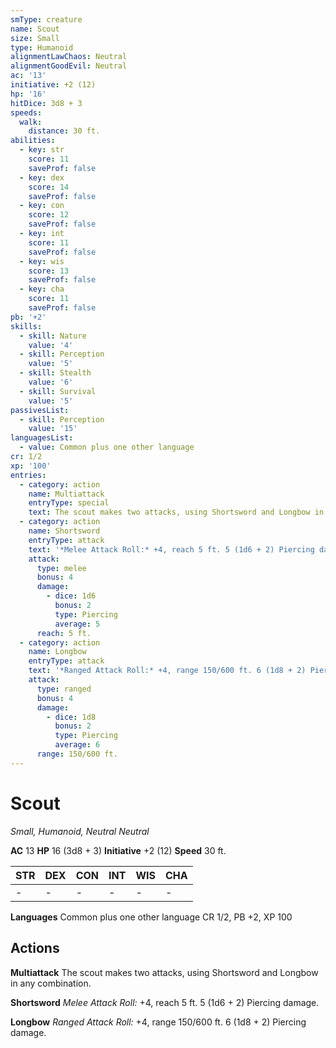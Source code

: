 ```yaml
---
smType: creature
name: Scout
size: Small
type: Humanoid
alignmentLawChaos: Neutral
alignmentGoodEvil: Neutral
ac: '13'
initiative: +2 (12)
hp: '16'
hitDice: 3d8 + 3
speeds:
  walk:
    distance: 30 ft.
abilities:
  - key: str
    score: 11
    saveProf: false
  - key: dex
    score: 14
    saveProf: false
  - key: con
    score: 12
    saveProf: false
  - key: int
    score: 11
    saveProf: false
  - key: wis
    score: 13
    saveProf: false
  - key: cha
    score: 11
    saveProf: false
pb: '+2'
skills:
  - skill: Nature
    value: '4'
  - skill: Perception
    value: '5'
  - skill: Stealth
    value: '6'
  - skill: Survival
    value: '5'
passivesList:
  - skill: Perception
    value: '15'
languagesList:
  - value: Common plus one other language
cr: 1/2
xp: '100'
entries:
  - category: action
    name: Multiattack
    entryType: special
    text: The scout makes two attacks, using Shortsword and Longbow in any combination.
  - category: action
    name: Shortsword
    entryType: attack
    text: '*Melee Attack Roll:* +4, reach 5 ft. 5 (1d6 + 2) Piercing damage.'
    attack:
      type: melee
      bonus: 4
      damage:
        - dice: 1d6
          bonus: 2
          type: Piercing
          average: 5
      reach: 5 ft.
  - category: action
    name: Longbow
    entryType: attack
    text: '*Ranged Attack Roll:* +4, range 150/600 ft. 6 (1d8 + 2) Piercing damage.'
    attack:
      type: ranged
      bonus: 4
      damage:
        - dice: 1d8
          bonus: 2
          type: Piercing
          average: 6
      range: 150/600 ft.
---
```


# Scout
*Small, Humanoid, Neutral Neutral*

**AC** 13
**HP** 16 (3d8 + 3)
**Initiative** +2 (12)
**Speed** 30 ft.

| STR | DEX | CON | INT | WIS | CHA |
| --- | --- | --- | --- | --- | --- |
| - | - | - | - | - | - |

**Languages** Common plus one other language
CR 1/2, PB +2, XP 100

## Actions

**Multiattack**
The scout makes two attacks, using Shortsword and Longbow in any combination.

**Shortsword**
*Melee Attack Roll:* +4, reach 5 ft. 5 (1d6 + 2) Piercing damage.

**Longbow**
*Ranged Attack Roll:* +4, range 150/600 ft. 6 (1d8 + 2) Piercing damage.
